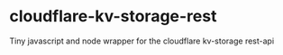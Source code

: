 # cloudflare-kv-storage-rest
Tiny javascript and node wrapper for the cloudflare kv-storage rest-api
